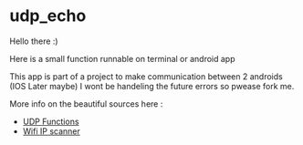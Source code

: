 # udp_echo
Hello there :)

Here is a small function runnable on terminal or android app


This app is part of a project to make communication between 2 androids (IOS Later maybe)
I wont be handeling the future errors so pwease fork me.

More info on the beautiful sources here :
  - [UDP Functions](https://blog.jamesslocum.com/post/77759061182/udp-socket-programming-with-dart-unicast-and)
  - [Wifi IP scanner](https://blog.jamesslocum.com/post/77759061182/udp-socket-programming-with-dart-unicast-and)
